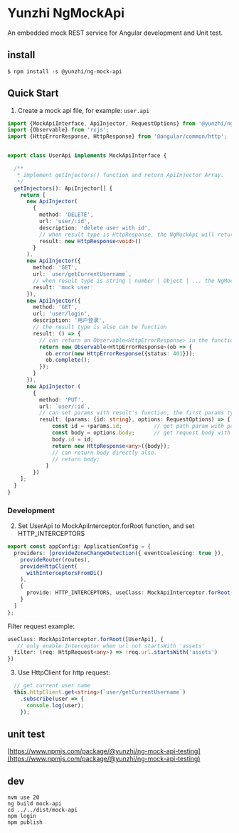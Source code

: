 # Yunzhi NgMockApi

An embedded mock REST service for Angular development and Unit test. 

## install

```shell
$ npm install -s @yunzhi/ng-mock-api
```

## Quick Start

1. Create a mock api file, for example: `user.api`

```typescript
import {MockApiInterface, ApiInjector, RequestOptions} from '@yunzhi/ng-mock-api'
import {Observable} from 'rxjs';
import {HttpErrorResponse, HttpResponse} from '@angular/common/http';


export class UserApi implements MockApiInterface {

  /**
   * implement getInjectors() function and return ApiInjector Array.
   */
  getInjectors(): ApiInjector[] {
    return [
      new ApiInjector(
        {
          method: 'DELETE',
          url: 'user/:id',
          description: 'delete user with id',
          // when result type is HttpResponse, the NgMockApi will return the HttpResponse immediate.
          result: new HttpResponse<void>()
        }
      ),
      new ApiInjector({
        method: 'GET',
        url: `user/getCurrentUsername`,
        // when result type is string | number | Object | ... the NgMockApi will return a HttpResponse which contains the result with a 0.5S - 3.0S's delay. 
        result: 'mock user'
      }),
      new ApiInjector({
        method: 'GET',
        url: 'user/login',
        description: '用户登录',
        // the result type is also can be function
        result: () => {
          // can return an Observable<HttpErrorResponse> in the function. 
          return new Observable<HttpErrorResponse>(ob => {
            ob.error(new HttpErrorResponse({status: 401}));
            ob.complete();
          });
        }
      }),
      new ApiInjector (
        {
          method: 'PUT',
          url: `user/:id`,
          // can set params with result's function, the first params type is `{[key: string]: string}`, and the second is RequestOptions. 
          result: (params: {id: string}, options: RequestOptions) => {
              const id = +params.id;          // get path param with params.
              const body = options.body;      // get request body with options.
              body.id = id;
              return new HttpResponse<any>({body});  
              // can return body directly also.
              // return body;
            }
        })
    ];
  }
}
```

### Development
2. Set UserApi to MockApiInterceptor.forRoot function, and set HTTP_INTERCEPTORS

```typescript
export const appConfig: ApplicationConfig = {
  providers: [provideZoneChangeDetection({ eventCoalescing: true }),
    provideRouter(routes),
    provideHttpClient(
      withInterceptorsFromDi()
    ),
    {
      provide: HTTP_INTERCEPTORS, useClass: MockApiInterceptor.forRoot([UserApi]), multi: true
    }
  ]
};
```

Filter request example:

```typescript
useClass: MockApiInterceptor.forRoot([UserApi], {
   // only enable Interceptor when url not startsWith 'assets'
  filter: (req: HttpRequest<any>) => !req.url.startsWith('assets')
})
```

3. Use HttpClient for http request:

```typescript
  // get current user name
  this.httpClient.get<string>(`user/getCurrentUsername`)
    .subscribe(user => {
      console.log(user);
    });
```

## unit test

[https://www.npmjs.com/package/@yunzhi/ng-mock-api-testing](https://www.npmjs.com/package/@yunzhi/ng-mock-api-testing)


## dev

```shell
nvm use 20
ng build mock-api
cd ../../dist/mock-api
npm login
npm publish
```
